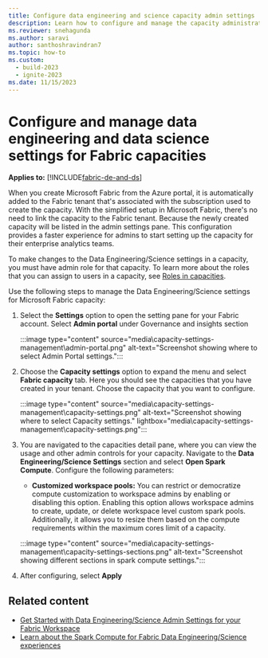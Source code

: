 ```yaml
---
title: Configure data engineering and science capacity admin settings
description: Learn how to configure and manage the capacity administration settings for data engineering and science experiences.
ms.reviewer: snehagunda
ms.author: saravi
author: santhoshravindran7
ms.topic: how-to
ms.custom:
  - build-2023
  - ignite-2023
ms.date: 11/15/2023
---
```


# Configure and manage data engineering and data science settings for Fabric capacities

**Applies to:** [!INCLUDE[fabric-de-and-ds](includes/fabric-de-ds.md)]

When you create Microsoft Fabric from the Azure portal, it is automatically added to the Fabric tenant that's associated with the subscription used to create the capacity. With the simplified setup in Microsoft Fabric, there's no need to link the capacity to the Fabric tenant. Because the newly created capacity will be listed in the admin settings pane. This configuration provides a faster experience for admins to start setting up the capacity for their enterprise analytics teams.

To make changes to the Data Engineering/Science settings in a capacity, you must have admin role for that capacity. To learn more about the roles that you can assign to users in a capacity, see [Roles in capacities](../admin/roles.md).

Use the following steps to manage the Data Engineering/Science settings for Microsoft Fabric capacity:

1. Select the **Settings** option to open the setting pane for your Fabric account. Select **Admin portal** under Governance and insights section

   :::image type="content" source="media\capacity-settings-management\admin-portal.png" alt-text="Screenshot showing where to select Admin Portal settings.":::

1. Choose the **Capacity settings** option to expand the menu and select **Fabric capacity** tab. Here you should see the capacities that you have created in your tenant. Choose the capacity that you want to configure.

   :::image type="content" source="media\capacity-settings-management\capacity-settings.png" alt-text="Screenshot showing where to select Capacity settings." lightbox="media\capacity-settings-management\capacity-settings.png":::

1. You are navigated to the capacities detail pane, where you can view the usage and other admin controls for your capacity. Navigate to the **Data Engineering/Science Settings** section and select **Open Spark Compute**. Configure the following parameters:

   * **Customized workspace pools:** You can restrict or democratize compute customization to workspace admins by enabling or disabling this option. Enabling this option allows workspace admins to create, update, or delete workspace level custom spark pools. Additionally, it allows you to resize them based on the compute requirements within the maximum cores limit of a capacity.

   :::image type="content" source="media\capacity-settings-management\capacity-settings-sections.png" alt-text="Screenshot showing different sections in spark compute settings.":::

1. After configuring, select **Apply**

## Related content

* [Get Started with Data Engineering/Science Admin Settings for your Fabric Workspace](workspace-admin-settings.md)
* [Learn about the Spark Compute for Fabric Data Engineering/Science experiences](spark-compute.md)
